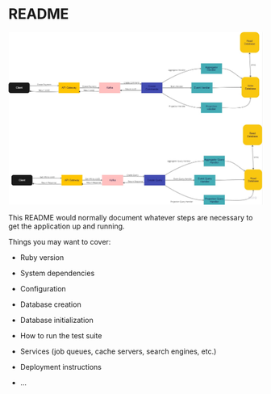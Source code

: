 # README

![Diagram](https://github.com/dudariev-dmytro/ruby-cqrs-payments/blob/main/diagram.jpg?raw=true)

This README would normally document whatever steps are necessary to get the
application up and running.

Things you may want to cover:

- Ruby version

- System dependencies

- Configuration

- Database creation

- Database initialization

- How to run the test suite

- Services (job queues, cache servers, search engines, etc.)

- Deployment instructions

- ...
